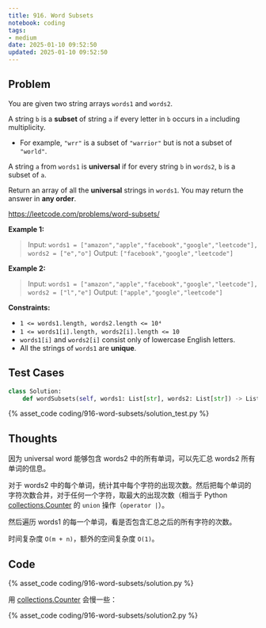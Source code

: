 ```yaml
---
title: 916. Word Subsets
notebook: coding
tags:
- medium
date: 2025-01-10 09:52:50
updated: 2025-01-10 09:52:50
---
```

## Problem

You are given two string arrays `words1` and `words2`.

A string `b` is a **subset** of string `a` if every letter in `b` occurs in `a` including multiplicity.

- For example, `"wrr"` is a subset of `"warrior"` but is not a subset of `"world"`.

A string `a` from `words1` is **universal** if for every string `b` in `words2`, `b` is a subset of `a`.

Return an array of all the **universal** strings in `words1`. You may return the answer in **any order**.

<https://leetcode.com/problems/word-subsets/>

**Example 1:**

> Input: `words1 = ["amazon","apple","facebook","google","leetcode"], words2 = ["e","o"]`
> Output: `["facebook","google","leetcode"]`

**Example 2:**

> Input: `words1 = ["amazon","apple","facebook","google","leetcode"], words2 = ["l","e"]`
> Output: `["apple","google","leetcode"]`

**Constraints:**

- `1 <= words1.length, words2.length <= 10⁴`
- `1 <= words1[i].length, words2[i].length <= 10`
- `words1[i]` and `words2[i]` consist only of lowercase English letters.
- All the strings of `words1` are **unique**.

## Test Cases

``` python
class Solution:
    def wordSubsets(self, words1: List[str], words2: List[str]) -> List[str]:
```

{% asset_code coding/916-word-subsets/solution_test.py %}

## Thoughts

因为 universal word 能够包含 words2 中的所有单词，可以先汇总 words2 所有单词的信息。

对于 words2 中的每个单词，统计其中每个字符的出现次数。然后把每个单词的字符次数合并，对于任何一个字符，取最大的出现次数（相当于 Python [collections.Counter](https://docs.python.org/3/library/collections.html#collections.Counter) 的 `union` 操作（`operator |`）。

然后遍历 words1 的每一个单词，看是否包含汇总之后的所有字符的次数。

时间复杂度 `O(m + n)`，额外的空间复杂度 `O(1)`。

## Code

{% asset_code coding/916-word-subsets/solution.py %}

用 [collections.Counter](https://docs.python.org/3/library/collections.html#collections.Counter) 会慢一些：

{% asset_code coding/916-word-subsets/solution2.py %}
